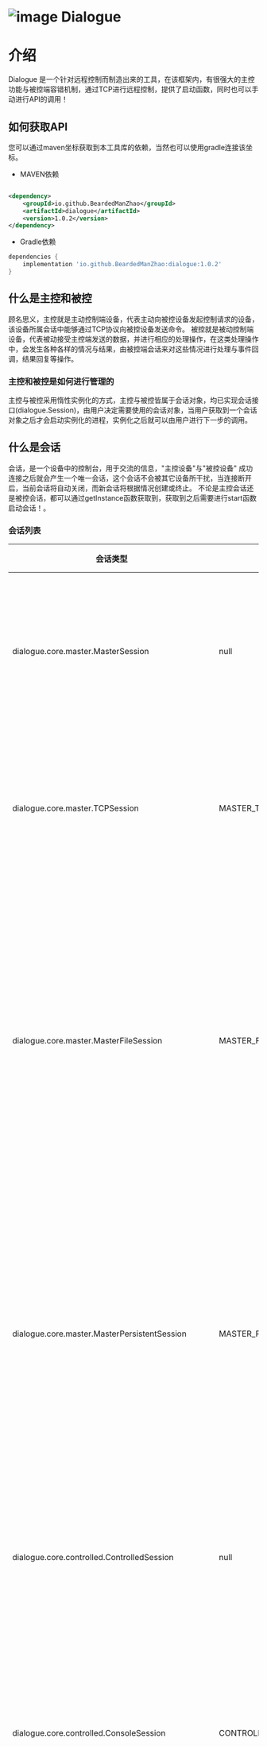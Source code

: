 # ![image](https://user-images.githubusercontent.com/113756063/226080848-2e26ca28-3840-43a9-a356-307fc41e0918.png) Dialogue

# 介绍

Dialogue 是一个针对远程控制而制造出来的工具，在该框架内，有很强大的主控功能与被控端容错机制，通过TCP进行远程控制，提供了启动函数，同时也可以手动进行API的调用！

## 如何获取API

您可以通过maven坐标获取到本工具库的依赖，当然也可以使用gradle连接该坐标。

- MAVEN依赖

```xml

<dependency>
    <groupId>io.github.BeardedManZhao</groupId>
    <artifactId>dialogue</artifactId>
    <version>1.0.2</version>
</dependency>
```

- Gradle依赖

```gradle
dependencies {
    implementation 'io.github.BeardedManZhao:dialogue:1.0.2'
}
```

## 什么是主控和被控

顾名思义，主控就是主动控制端设备，代表主动向被控设备发起控制请求的设备，该设备所属会话中能够通过TCP协议向被控设备发送命令。
被控就是被动控制端设备，代表被动接受主控端发送的数据，并进行相应的处理操作，在这类处理操作中，会发生各种各样的情况与结果，由被控端会话来对这些情况进行处理与事件回调，结果回复等操作。

### 主控和被控是如何进行管理的

主控与被控采用惰性实例化的方式，主控与被控皆属于会话对象，均已实现会话接口(dialogue.Session)，由用户决定需要使用的会话对象，当用户获取到一个会话对象之后才会启动实例化的进程，实例化之后就可以由用户进行下一步的调用。

## 什么是会话

会话，是一个设备中的控制台，用于交流的信息，"主控设备"与"被控设备" 成功连接之后就会产生一个唯一会话，这个会话不会被其它设备所干扰，当连接断开后，当前会话将自动关闭，而新会话将根据情况创建或终止。
不论是主控会话还是被控会话，都可以通过getInstance函数获取到，获取到之后需要进行start函数启动会话！。

### 会话列表

| 会话类型                                                 | 会话编号                          | 会话功能                                             |
|------------------------------------------------------|-------------------------------|--------------------------------------------------|
| dialogue.core.master.MasterSession                   | null                          | 主控会话的统一抽象，实现了主控会话生命周期的管理逻辑                       |
| dialogue.core.master.TCPSession                      | MASTER_TCP_SESSION            | 主控会话TCP会话，实现了主控远程执行命令的操作逻辑                       |
| dialogue.core.master.MasterFileSession               | MASTER_FILE_SESSION           | 主控会话文件传输会话，拓展于主控TCP会话，有着文件上传和下载的实现，且包含TCP会话的所有功能 |
| dialogue.core.master.MasterPersistentSession         | MASTER_PERSISTENT_SESSION     | 主控持久会话，能够进行具有交互需求的命令操作，需要注意的是该会话并不具备文件传输会话的功能    |
| dialogue.core.controlled.ControlledSession           | null                          | 被控会话的统一抽象，实现了被控会话的生命周期的管理逻辑                      |
| dialogue.core.controlled.ConsoleSession              | CONTROLLED_CONSOLE_SESSION    | 被控会话-终端会话，实现了将终端命令执行于处理的操作逻辑                     |
| dialogue.core.controlled.ControlledFileSession       | CONTROLLED_FILE_SESSION       | 被控会话文件传输会话，拓展于被控终端会话，有着文件的接受与传输的实现，包含终端会话的所有功能   |
| dialogue.core.controlled.ControlledPersistentSession | CONTROLLED_PERSISTENT_SESSION | 被控会话持久会话，能够实时的监听本地终端运行的所有数据并将数据实时传递给主控持久会话       |

## 什么是执行器

在会话的执行中，还有一个重要角色就是执行器，执行器是被会话管理的设备，执行器中包含命令的具体执行逻辑，会话将会根据通信内容选择执行器来执行对应的操作，所有的执行器被统一存储与管理，但是不同会话所支持的执行器是不同的，但是用户不需要担心这些，因为执行器由会话管理与使用，用户不需要考虑任何有关执行器的事情。
值得注意的是，执行器被执行器管理者统一存储与管理，为了灵活性，管理者(dialogue.core.actuator.ActuatorManager)中提供了注销与注册新执行器等函数，但这些函数的使用时有一定风险的，请慎重！

### 执行器列表

| 执行器类型                                                   | 执行器命令    | 支持版本   | 执行器所属会话                 | 执行器功能               |
|---------------------------------------------------------|----------|--------|-------------------------|---------------------|
| dialogue.core.actuator.MasterGetFileActuator            | get      | v1.0.0 | MASTER_FILE_SESSION     | 从被控设备接收文件           |
| dialogue.core.actuator.ControlledGetFileActuator        | get      | v1.0.0 | CONTROLLED_FILE_SESSION | 向主控设备发送文件           |
| dialogue.core.actuator.MasterGetsDirActuator            | gets     | v1.0.0 | MASTER_FILE_SESSION     | 从被控设备接收一批文件         |
| dialogue.core.actuator.ControlledGetsDirActuator        | gets     | v1.0.0 | CONTROLLED_FILE_SESSION | 向主控设备发送一批文件         |
| dialogue.core.actuator.MasterLookFileActuator           | look     | v1.0.0 | MASTER_FILE_SESSION     | 查看被控设备中的某个文件内容      |
| dialogue.core.actuator.ControlledLookFileActuator       | look     | v1.0.0 | CONTROLLED_FILE_SESSION | 将文件数据传递给主控设备        |
| dialogue.core.actuator.MasterPutFileActuator            | put      | v1.0.0 | MASTER_FILE_SESSION     | 向被控设备发送文件           |
| dialogue.core.actuator.ControlledPutFileActuator        | put      | v1.0.0 | CONTROLLED_FILE_SESSION | 接收来自主控设备的文件         |
| dialogue.core.actuator.MasterPutsDirActuator            | puts     | v1.0.0 | MASTER_FILE_SESSION     | 向被控设备发送一批文件         |
| dialogue.core.actuator.ControlledPutsDirActuator        | puts     | v1.0.0 | CONTROLLED_FILE_SESSION | 接收来自主控设备的一批文件       |
| dialogue.core.actuator.MasterRunningProgramActuator     | running  | v1.0.1 | MASTER_FILE_SESSION     | 将程序文件传递给远程主机运行并接收结果 |
| dialogue.core.actuator.ControlledRunningProgramActuator | running  | v1.0.1 | CONTROLLED_FILE_SESSION | 接收到程序文件并运行，然后返回结果   |
| dialogue.core.actuator.MasterSeeDirActuator             | see-dir  | v1.0.2 | MASTER_FILE_SESSION     | 查询被控设备中的目录结构        |
| dialogue.core.actuator.ControlledSeeDirActuator         | see-dir  | v1.0.2 | CONTROLLED_FILE_SESSION | 按照主控的需求解析目录结构并返回结果  |
| dialogue.core.actuator.MasterSeeDirNameActuator         | see-dirN | v1.0.2 | MASTER_FILE_SESSION     | 查询被控设备中的目录中的所有文件名   |
| dialogue.core.actuator.ControlledSeeDirNameActuator     | see-dirN | v1.0.2 | CONTROLLED_FILE_SESSION | 按照主控的需求解析目录文件名并返回结果 |

# 操作示例

使用方式有两种

- 第一个就是直接启动内置实现好的客户端启动类，将启动类启动之后，根据引导就可以实现通过主控会话远程操作被控设备.
- 第二个就是使用内部的API手动调用框架，根据API调用实现通过主控会话远程操作被控设备。

## 使用启动类

启动类（dialogue.start.MAIN）是一个简单的API调用实现，用于示例或快捷使用等需求，您可以直接在仓库中获取到已制作好的 Dialogue 的Java程序，也可以直接在源码中启动对应的启动类。
或者将下面的启动类源代码复制到已经导入了dialogue的项目工程中启动。

```java
package dialogue.start;

import dialogue.ConfigureConstantArea;
import dialogue.core.controlled.ControlledFileSession;
import dialogue.core.controlled.ControlledPersistentSession;
import dialogue.core.controlled.ControlledSession;
import dialogue.core.master.MasterFileSession;
import dialogue.core.master.MasterPersistentSession;
import dialogue.core.master.MasterSession;
import dialogue.utils.ConsoleColor;

import java.net.InetAddress;
import java.util.Scanner;
import java.util.logging.Level;

/**
 * 1.0.1 启动类
 *
 * @author 赵凌宇
 */
public final class MAIN {
    private final static Scanner SCANNER = new Scanner(System.in, ConfigureConstantArea.CHARSET);
    private static boolean status = true;

    public static void main(String[] args) throws InterruptedException {
        if (args.length > 0) {
            if (args.length > 1 && "master".equalsIgnoreCase(args[1])) {
                ConfigureConstantArea.LOGGER.log(Level.INFO, "dialogue 示例PC客户端版本：" + ConfigureConstantArea.VERSION);
                ConfigureConstantArea.LOGGER.log(Level.INFO, "Master主控会话配置.......");
                Thread.sleep(1024);
                System.out.print("* 操控设备的IP地址 >>> ");
                String ip = SCANNER.nextLine();
                System.out.print("* 操控设备的端口号 >>> ");
                String port = SCANNER.nextLine();
                Thread.sleep(1024);
                MasterSession instance = "false".equalsIgnoreCase(args[0]) ? MasterFileSession.getInstance() : MasterPersistentSession.getInstance();
                instance.start(ip, port);
                if (ConfigureConstantArea.PROGRESS_COLOR_DISPLAY) {
                    String colorCommand = "* >>> " + ConsoleColor.COLOR_CYAN;
                    while (status) {
                        System.out.print(colorCommand);
                        String command = SCANNER.nextLine();
                        System.out.print(ConsoleColor.COLOR_DEF);
                        runCommand(instance, command);
                    }
                    instance.stop();
                } else {
                    while (status) {
                        System.out.print("* >>> ");
                        String command = SCANNER.nextLine();
                        runCommand(instance, command);
                    }
                    instance.stop();
                }
            } else {
                ConfigureConstantArea.LOGGER.log(Level.INFO, "默认被控会话系统启动.......");
                ConfigureConstantArea.LOGGER.log(Level.INFO, "根据配置文件打开被控端口：" + ConfigureConstantArea.CONTROLLED_PORT);
                Thread.sleep(1024);
                ControlledSession instance = "false".equalsIgnoreCase(args[0]) ? ControlledFileSession.getInstance() : ControlledPersistentSession.getInstance();
                new Thread(instance::start).start();
                while (status) {
                    String s = SCANNER.nextLine();
                    if ("exit".equalsIgnoreCase(s)) {
                        status = false;
                        instance.stop();
                        System.out.println("state >>> 被控会话运行状态布尔值\t:\t" + instance.isRunning());
                    } else if ("state".equalsIgnoreCase(s)) {
                        InetAddress inetAddress = instance.ConnectedMaster();
                        if (inetAddress != null) {
                            System.out.println("state >>> 被控会话运行状态布尔值\t:\t" + instance.isRunning());
                            System.out.println("state >>> 当前连接的主控主机名称\t:\t" + inetAddress.getHostName());
                            System.out.println("state >>> 当前连接的主控主机标识\t:\t" + inetAddress.getCanonicalHostName());
                            System.out.println("state >>> 当前会话已运行时长(MS)\t:\t" + instance.getRunTimeMS());
                            System.out.println("state >>> 当前连接的主控主机状态\t:\tActive");
                        } else {
                            System.out.println("state >>> 被控会话运行状态布尔值\t:\t" + instance.isRunning());
                            System.out.println("state >>> 当前连接的主控主机状态\t:\tNo connection");
                        }
                    }
                }
            }
        } else {
            System.out.println("""
                    您需要传递参数 【持久会话】 【会话身份】
                    \t【持久会话】 ：true或false，代表您是否要使用持久会话，如果不需要进行持久会话的交互，您可以传递false。
                    \t【会话身份】 ：master或其它，代表您是否要使用主控会话，如果您不想要使用主控会话，这里不需要传递参数。""");
        }
    }

    private static void runCommand(MasterSession instance, String command) throws InterruptedException {
        if ("exit".equalsIgnoreCase(command)) {
            status = false;
            return;
        } else if ("state".equalsIgnoreCase(command)) {
            InetAddress inetAddress = instance.ConnectedControlled();
            if (inetAddress != null) {
                System.out.println("state >>> 主控会话运行状态布尔值\t:\t" + instance.isRunning());
                System.out.println("state >>> 当前连接的被控主机名称\t:\t" + inetAddress.getHostName());
                System.out.println("state >>> 当前连接的被控主机标识\t:\t" + inetAddress.getCanonicalHostName());
                System.out.println("state >>> 当前会话已运行时长(MS)\t:\t" + instance.getRunTimeMS());
                System.out.println("state >>> 当前连接的被控主机状态\t:\tActive");
            } else {
                System.out.println("state >>> 主控会话运行状态布尔值\t:\t" + instance.isRunning());
                System.out.println("state >>> 当前连接的被控主机状态\t:\tNo connection");
            }
            return;
        }
        System.out.println(instance.runCommand(command));
        Thread.sleep(512);
    }
}
```

## 使用API

这个方式也就是核心操作，API能够让该技术快速的集成到各类程序中，API操作分为主控和被控两种操作。

### 主控API调用

主控API的调用并不复杂，大致就是获取到主控会话，使用IP和端口启动主控会话，然后就可以直接调用程序了！当程序使用之后，您可以调用stop关闭会话。

```java
package dialogue.start;

import dialogue.Session;
import dialogue.core.master.MasterSession;

/**
 * 测试用例
 *
 * @author 赵凌宇
 */
public class Test {

    public static void main(String[] args) {
        // 获取到主控会话对象
        MasterSession instance = MasterSession.getInstance(Session.MASTER_FILE_SESSION);
        // 启动会话 指定被控IP与指令处理端口，被控端口默认是10001
        instance.start("192.168.0.101", "10003");
        if (instance.isRunning()) {
            // 执行cmd命令，并获取到执行的结果数据
            String s1 = instance.runCommand("cmd /c dir");
            System.out.println(s1);
            System.out.println();
            // 运行一个python脚本
            String s2 = instance.runCommand("python test.py");
            System.out.println(s2);
            System.out.println();
            // 执行 cmd 命令查看python脚本的代码
            String s3 = instance.runCommand("cmd /c type test.py");
            System.out.println(s3);
            System.out.println();
            // 执行 look 命令，使用文件通道 查看python脚本的代码
            String s4 = instance.runCommand("look ./test.py");
            System.out.println(s4);
            // 执行 get 命令，获取到被控设备的文件数据 这里的进度显示可以在配置文件中 file.progress.event 属性进行设置
            String s5 = instance.runCommand("get ./EB1.ppt ./EB2.ppt");
            System.out.println(s5);
        }
        // 终止当前会话
        instance.stop();
    }
}
```

### 被控API调用

被控会话相较于主控来说要更简单，只是需要注意被控会话启动之后是一个阻塞式的客户端会话，建议使用一个线程单独启动被控会话。 值得注意的是，”主控会话“的stop函数调用之后，”被控会话“
也会一起被stop，这就是会话之间的生命周期管理机制，保持当前连接的稳定性，”被控“ 会随着 ”主控“ 一起被stop，然后 ”被控“ 会重新等待新主控的连接，直到用户显式的调用stop

```java
package dialogue.start;

import dialogue.core.controlled.ControlledFileSession;
import dialogue.core.controlled.ControlledSession;

/**
 * 测试用例
 *
 * @author 赵凌宇
 */
public class Test {

    public static void main(String[] args) {
        // 获取到被控会话对象
        ControlledSession instance = ControlledFileSession.getInstance();
        // 启动被控会话 TODO 注意这里会阻塞，同时也可以被主控连接，这里建议使用线程单独启动
        new Thread(instance::start).start();
        // 当运行完毕之后，可以在这里进行显式的stop调用
        instance.stop();
        // 然后就可以终止程序或是其它操作了
        System.exit(0);
    }
}
```

## 会话克隆

当一个会话无法满足远程操作的需求的时候，您可以使用会话克隆技术将相同功能的会话克隆出很多个，这些会话的功能是相同的，但是之间的数据是不会互相有干扰的，使得每一个会话都可以单独连接一个新会话，能够进行新服务。

### 主控会话克隆

每一个主控会话只能连接一个被控会话，当主控与被控会话进行连接的时候，主控将无法为其它被控会话提供连接服务，因此您可以使用克隆，将一个主控会话克隆出来，使用克隆的新会话去连接新被控，就可以达到多个会话进行同时连接的效果了。
如下面所示，主控通过克隆，成功创建出了一个新的主控，并操作新的被控，实现了同时连接的需求。

```java
package dialogue.start;

import dialogue.core.master.MasterFileSession;
import dialogue.core.master.MasterSession;

import java.net.InetAddress;

/**
 * 测试用例
 *
 * @author 赵凌宇
 */
public class Test {

    public static void main(String[] args) {
        // 获取到第一个主控会话对象
        MasterSession instance = MasterFileSession.getInstance();
        // 以第一个会话为原型，克隆出一个新会话，这里的新会话对象与原会话对象互不干扰
        MasterSession instance1 = instance.cloneSession();

        // 启动主控会话 同时提供被控设备的IP和被控会话端口
        // 端口在配置文件中可以进行设置，这里我们设置为了10003
        instance1.start("192.168.1.25", "10003");
        instance.start("192.168.1.15", "10003");

        // 获取到 与 instance 主控连接的被控会话信息
        InetAddress inetAddress = instance.ConnectedControlled();
        if (inetAddress != null) System.out.println(inetAddress);

        // 开始对两个不同的会话 执行打开记事本命令
        String s = instance.runCommand("cmd /c notepad");
        System.out.println("* 执行结果 >>> " + s);
        String s1 = instance1.runCommand("cmd /c notepad");
        System.out.println("* 执行结果 >>> " + s1);
        // 执行 put 命令 将一个文件 远程传输给其中的一个被控
        String s2 = instance.runCommand("put D:\\MyGitHub\\Dialogue\\out\\artifacts\\Dialogue_jar\\conf\\conf.properties conf\\conf.properties");
        System.out.println(s2);

        // 关闭主控会话
        instance.stop();
        instance1.stop();

        // 当主控会话关闭之后，与主控会话连接的被控会话信息也获取不到了
        InetAddress inetAddress1 = instance.ConnectedControlled();
        System.out.println(inetAddress1);
    }
}
```

### 被控会话克隆

当一个被控会话正在被使用的时候，其无法为其它主控提供执行服务，只能等到本次连接断开，才可以为新主控进行服务，因此需要使用到会话克隆，在多个端口同时开启被控服务，使得多个端口同时为多个主控进行服务，实现了同时连接的需求

```java
package dialogue.start;

import dialogue.core.controlled.ControlledFileSession;
import dialogue.core.controlled.ControlledSession;

/**
 * 测试用例
 *
 * @author 赵凌宇
 */
public class Test {

    public static void main(String[] args) throws InterruptedException {
        // 获取到第一个被控会话 该会话将会在配置文件中指定的端口开启服务
        ControlledSession instance1 = ControlledFileSession.getInstance();
        // 启动第一个会话
        new Thread(instance1::start).start();
        // 克隆出一个新的被控，同时指定新端口
        ControlledSession instance2 = instance1.cloneSession(10241);
        // 启动第二个会话
        new Thread(instance2::start).start();
        // 保持被控会话的运行，避免被立刻关闭
        Thread.sleep(102400);
        // 获取到两个被控会话的连接信息 从这里可以看到，两个会话被不同的设备连接了
        System.out.println("会话1所连接的主控设备名称：" + instance1.ConnectedMaster().getHostName());
        System.out.println("会话2所连接的主控设备名称：" + instance2.ConnectedMaster().getHostName());
        // 执行完毕之后可以关闭会话
        instance1.stop();
        instance2.stop();
    }
}
```

### 创建持久会话

在运行终端命令和需求的时候，往往会涉及到一些持久同时需要交互的命令，这类命令的执行，需要一个适合的会话对象去进行结果与数据实时的传递，在库中有这样的一个会话，叫做持久会话
持久会话具有交互性命令的执行优势，例如进行“cmd”命令等需要交互的操作，在这里想要创建一个持久会话，您可以参照下面的例子进行调用。

#### 主控持久会话

主控持久会话担当了实时接收与实时监听被控持久会话的日志传递职责，持久会话的运行周期大致如下所示

- 获取到持久会话对象，此时将会使用 PERSISTENT_SESSION_CHANNEL_PORT 接收端口建立持久会话通信的服务
- 调用start函数启动持久会话对象，此时将会立刻与被控设备建立联系，同时启动好接收会话端口的服务，等待被控准备。
- 当被控准备就绪之后start函数结束，主控与被控已经连接，开始执行持久交互命令
- 命令被发送之后，进入持久会话界面，此时将可以实时的看到被控的终端页面，也可以实时操作
- 持久交互命令结束，持久会话也会结束，主控发送“::exit”命令结束持久会话，runCommand函数到此结束
- 调用主控持久会话的stop函数，终止主控持久会话，此时被控与主控治安的来凝结将断开

```java
package dialogue.start;

import dialogue.core.master.MasterPersistentSession;
import dialogue.core.master.MasterSession;

import java.io.IOException;

/**
 * 测试用例
 *
 * @author 赵凌宇
 */
public class Test1 {

    public static void main(String[] args) {
        // 获取到持久会话对象
        MasterSession instance = MasterPersistentSession.getInstance();
        // 设置持久会话对象在运行长命令时，数据实时传递的数据流，这里我们设置终端数据流
        // 代表只将持久命令运行时数据与传递数据的位置设置在终端中 TODO 是1.0.1版本中的新功能
        instance.setInputStream(System.in);
        instance.setOutputStream(System.out);
        // 开始启动持久会话对象，启动之后就可以像其它会话一样输入命令了
        // 在执行命令的时候，往返的数据会实时的传递给您传入的数据IO流
        instance.start("127.0.0.1", "10001");
        if (instance.isRunning()) {
            // 执行一个长会话命令 打开cmd终端 注意这个时候会被阻塞，开启持久会话的信息传递
            String s = instance.runCommand("cmd");
            System.out.println(s);
        }
        instance.stop();
    }
}
```

#### 被控持久会话

被控持久会话担当了命令执行时的数据实时获取与发送，交互命令子进程的生命周期管理，主控命令的实时接收与子进程传递，能够实时的接收主控服务 有关被控持久会话的操作方式与生命周期如下所示。

- 获取到被控持久会话对象，此时控制请求接收服务也会被创建
- 调用start函数启动被控会话，会话此时将启动接收服务，同时进入阻塞状态，等待主控的连接
- 连接成功之后会接收来自主控的持久命令，并将命令传递给子进程去处理，同时开始实时数据流传输服务
- 持久交互结束之后，将会进入无状态模式，等待主控发送“::exit”命令关闭本次持久会话
- 持久会话断开之后，会继续接收下一个持久命令，直到调用stop函数
- stop函数的调用将会断开被控持久会话的请求接收服务，关闭请求接收端口，终止被控会话的生命周期。

```java
package dialogue.start;

import dialogue.core.controlled.ControlledPersistentSession;
import dialogue.core.controlled.ControlledSession;

/**
 * 测试用例
 *
 * @author 赵凌宇
 */
public class Test2 {
    public static void main(String[] args) throws InterruptedException {
        // 获取到被控持久会话对象
        ControlledSession instance1 = ControlledPersistentSession.getInstance();
        // 启动持久会话对象，与普通会话的操作方式相同，也是会在这里进入阻塞状态
        new Thread(instance1::start).start();
        // 等待运行
        Thread.sleep(10240);
        // 运行结束之后关闭持久会话对象
        instance1.stop();
    }
}
```

## 配置文件

在当前目录下的 conf 目录中有一个 conf.properties 文件，该文件就是对应的配置文件，配置项将在下面指出，需要的各位可以参考。

| 属性名称                            | 默认数值       | 支持版本 | 功能                                    |
|---------------------------------|------------|------|---------------------------------------|
| controlled.port                 | 10001      | v1.0 | 被控会话在启动的时候所打开的端口                      |
| logger.level                    | INFO       | v1.0 | 系统日志数据的输出级别                           |
| tcp.buffer.max.size             | 65536      | v1.0 | 数据传输过程中，一个数据包的最大长度                    |
| tcp.file.port                   | 10002      | v1.0 | 文件传输通道端口                              |
| charset                         | utf-8      | v1.0 | 传输数据与解析数据使用的编码集                       |
| progress.refresh.threshold      | 256        | v1.0 | 传输数据时进度条的刷新阈值，阈值越大，刷新速度越慢             |
| progress.compatibility.mode     | false      | v1.0 | 传输数据时进度条的兼容情况，设置为true，可以应对更多不兼容进度条的情况 |
| file.progress.event             | percentage | v1.0 | 传输数据时进度条的类型，默认是按照百分比显示传输进度            |
| progress.color.display          | true       | v1.0 | 进度条中的颜色显示，如果设置为true可以为进度条渲染颜色         |
| persistent.session.channel.port | 10003      | v1.0 | 持久会话传输端口，是持久会话中数据交互的主要端口              |

<hr>

- 切换到 [English document](https://github.com/BeardedManZhao/Dialogue)
